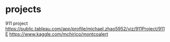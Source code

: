 # projects
911 project
https://public.tableau.com/app/profile/michael.zhao5952/viz/911Project/911E
https://www.kaggle.com/mchirico/montcoalert
